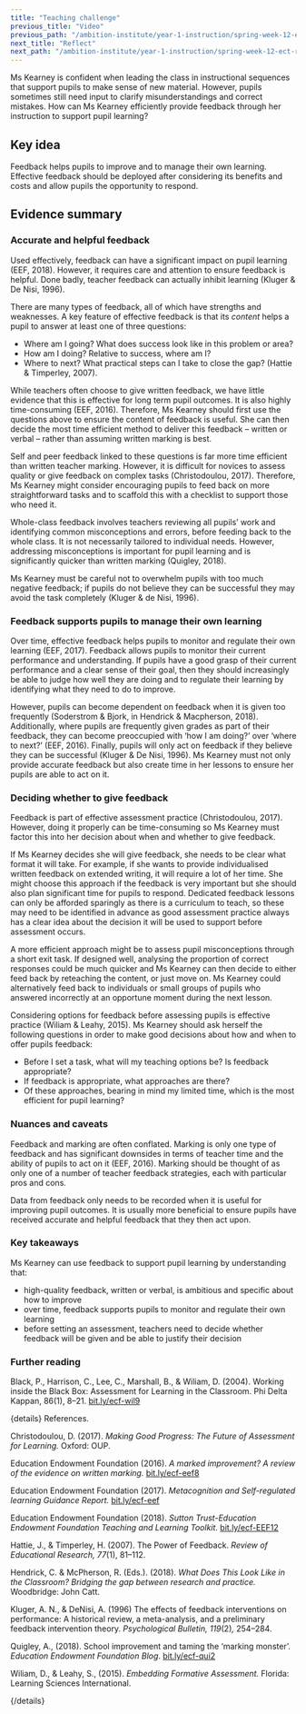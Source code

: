 ```yaml
---
title: "Teaching challenge"
previous_title: "Video"
previous_path: "/ambition-institute/year-1-instruction/spring-week-12-ect-video"
next_title: "Reflect"
next_path: "/ambition-institute/year-1-instruction/spring-week-12-ect-reflect"
---
```


Ms Kearney is confident when leading the class in instructional sequences that support pupils to make sense of new material. However, pupils sometimes still need input to clarify misunderstandings and correct mistakes. How can Ms Kearney efficiently provide feedback through her instruction to support pupil learning?

## Key idea

Feedback helps pupils to improve and to manage their own learning. Effective feedback should be deployed after considering its benefits and costs and allow pupils the opportunity to respond.

## Evidence summary

### Accurate and helpful feedback

Used effectively, feedback can have a significant impact on pupil learning (EEF, 2018). However, it requires care and attention to ensure feedback is helpful. Done badly, teacher feedback can actually inhibit learning (Kluger & De Nisi, 1996).

There are many types of feedback, all of which have strengths and weaknesses. A key feature of effective feedback is that its _content_ helps a pupil to answer at least one of three questions:

- Where am I going? What does success look like in this problem or area?
- How am I doing? Relative to success, where am I?
- Where to next? What practical steps can I take to close the gap? (Hattie & Timperley, 2007).

While teachers often choose to give written feedback, we have little evidence that this is effective for long term pupil outcomes. It is also highly time-consuming (EEF, 2016). Therefore, Ms Kearney should first use the questions above to ensure the content of feedback is useful. She can then decide the most time efficient method to deliver this feedback – written or verbal – rather than assuming written marking is best.

Self and peer feedback linked to these questions is far more time efficient than written teacher marking. However, it is difficult for novices to assess quality or give feedback on complex tasks (Christodoulou, 2017). Therefore, Ms Kearney might consider encouraging pupils to feed back on more straightforward tasks and to scaffold this with a checklist to support those who need it.

Whole-class feedback involves teachers reviewing all pupils’ work and identifying common misconceptions and errors, before feeding back to the whole class. It is not necessarily tailored to individual needs. However, addressing misconceptions is important for pupil learning and is significantly quicker than written marking (Quigley, 2018).

Ms Kearney must be careful not to overwhelm pupils with too much negative feedback; if pupils do not believe they can be successful they may avoid the task completely (Kluger & de Nisi, 1996).

### Feedback supports pupils to manage their own learning

Over time, effective feedback helps pupils to monitor and regulate their own learning (EEF, 2017). Feedback allows pupils to monitor their current performance and understanding. If pupils have a good grasp of their current performance and a clear sense of their goal, then they should increasingly be able to judge how well they are doing and to regulate their learning by identifying what they need to do to improve.

However, pupils can become dependent on feedback when it is given too frequently (Soderstrom & Bjork, in Hendrick & Macpherson, 2018). Additionally, where pupils are frequently given grades as part of their feedback, they can become preoccupied with ‘how I am doing?’ over ‘where to next?’ (EEF, 2016). Finally, pupils will only act on feedback if they believe they can be successful (Kluger & De Nisi, 1996). Ms Kearney must not only provide accurate feedback but also create time in her lessons to ensure her pupils are able to act on it.

### Deciding whether to give feedback

Feedback is part of effective assessment practice (Christodoulou, 2017). However, doing it properly can be time-consuming so Ms Kearney must factor this into her decision about when and whether to give feedback.

If Ms Kearney decides she will give feedback, she needs to be clear what format it will take. For example, if she wants to provide individualised written feedback on extended writing, it will require a lot of her time. She might choose this approach if the feedback is very important but she should also plan significant time for pupils to respond. Dedicated feedback lessons can only be afforded sparingly as there is a curriculum to teach, so these may need to be identified in advance as good assessment practice always has a clear idea about the decision it will be used to support before assessment occurs.

A more efficient approach might be to assess pupil misconceptions through a short exit task. If designed well, analysing the proportion of correct responses could be much quicker and Ms Kearney can then decide to either feed back by reteaching the content, or just move on. Ms Kearney could alternatively feed back to individuals or small groups of pupils who answered incorrectly at an opportune moment during the next lesson.

Considering options for feedback before assessing pupils is effective practice (Wiliam & Leahy, 2015). Ms Kearney should ask herself the following questions in order to make good decisions about how and when to offer pupils feedback:

- Before I set a task, what will my teaching options be? Is feedback appropriate?
- If feedback is appropriate, what approaches are there?
- Of these approaches, bearing in mind my limited time, which is the most efficient for pupil learning?

### Nuances and caveats

Feedback and marking are often conflated. Marking is only one type of feedback and has significant downsides in terms of teacher time and the ability of pupils to act on it (EEF, 2016). Marking should be thought of as only one of a number of teacher feedback strategies, each with particular pros and cons.

Data from feedback only needs to be recorded when it is useful for improving pupil outcomes. It is usually more beneficial to ensure pupils have received accurate and helpful feedback that they then act upon.

### Key takeaways

Ms Kearney can use feedback to support pupil learning by understanding that:

- high-quality feedback, written or verbal, is ambitious and specific about how to improve
- over time, feedback supports pupils to monitor and regulate their own learning
- before setting an assessment, teachers need to decide whether feedback will be given and be able to justify their decision

### Further reading

Black, P., Harrison, C., Lee, C., Marshall, B., & Wiliam, D. (2004). Working inside the Black Box: Assessment for Learning in the Classroom. Phi Delta Kappan, 86(1), 8–21. [bit.ly/ecf-wil9](http://bit.ly/ecf-wil9)

{details}
References.

Christodoulou, D. (2017). _Making Good Progress: The Future of Assessment for Learning._ Oxford: OUP.

Education Endowment Foundation (2016). _A marked improvement? A review of the evidence on written marking._ <a href="https://bit.ly/ecf-eef8">bit.ly/ecf-eef8</a>

Education Endowment Foundation (2017). _Metacognition and Self-regulated learning Guidance Report._ <a href="http://bit.ly/ecf-eef">bit.ly/ecf-eef</a>

Education Endowment Foundation (2018). _Sutton Trust-Education Endowment Foundation Teaching and Learning Toolkit_. <a href="http://bit.ly/ecf-EEF12">bit.ly/ecf-EEF12</a>

Hattie, J., &amp; Timperley, H. (2007). The Power of Feedback. _Review of Educational Research,_ _77_(1), 81–112.

Hendrick, C. &amp; McPherson, R. (Eds.). (2018). _What Does This Look Like in the Classroom? Bridging the gap between research and practice._ Woodbridge: John Catt.

Kluger, A. N., &amp; DeNisi, A. (1996) The effects of feedback interventions on performance: A historical review, a meta-analysis, and a preliminary feedback intervention theory. _Psychological Bulletin, 119_(2)_,_ 254–284.

Quigley, A., (2018). School improvement and taming the ‘marking monster’. _Education Endowment Foundation Blog_. <a href="http://bit.ly/ecf-qui2">bit.ly/ecf-qui2</a>

Wiliam, D., &amp; Leahy, S., (2015). _Embedding Formative Assessment._ Florida: Learning Sciences International.

{/details}

